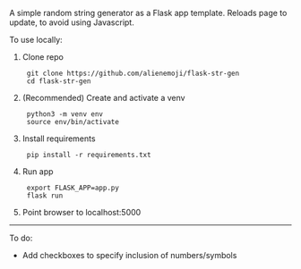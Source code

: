 A simple random string generator as a Flask app template. Reloads page to update, to avoid using Javascript.

To use locally:

1. Clone repo

        git clone https://github.com/alienemoji/flask-str-gen
        cd flask-str-gen
        
2. (Recommended) Create and activate a venv

        python3 -m venv env
        source env/bin/activate
        
3. Install requirements

        pip install -r requirements.txt
        
4. Run app

        export FLASK_APP=app.py
        flask run
        
5. Point browser to localhost:5000

------------------------------

To do:

- Add checkboxes to specify inclusion of numbers/symbols
